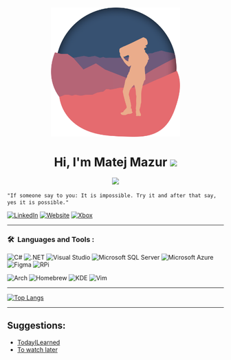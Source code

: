 <p align="center">
    <img src="Icons\MatejMa2ur.png" width="300px"/>
</p>

<h1 align="center">Hi, I'm Matej Mazur <img src="https://media.giphy.com/media/hvRJCLFzcasrR4ia7z/giphy.gif" width="25px">  </h1>  

<p align="center">
    <a href="http://easv.dk"><img src="https://img.shields.io/badge/student%20%40%20easv.dk-Computer%20Science-fbbb2c?style=for-the-badge"/>
    </a>
</p>

```
"If someone say to you: It is impossible. Try it and after that say, yes it is possible."
```

<p align="center">
<!-- This is all Media Where to Find Me -->

[![LinkedIn](https://img.shields.io/badge/LinkedIn-0A66C2?style=for-the-badge&logo=LinkedIn&logoColor=#FFFFFF)][linkedin]
[![Website](https://img.shields.io/badge/MatQuest.github.io-000000?style=for-the-badge&logo=GitHub%20Pages)][website]
[![Xbox](https://img.shields.io/badge/xbox-107C10.svg?style=for-the-badge&logo=xbox&logoColor=white)][xbox]

</p>

---
### 🛠 &nbsp;Languages and Tools :

![C#](https://img.shields.io/badge/C%23-239120.svg?style=for-the-badge&logo=C%20Sharp&logoColor=white)
![.NET](https://img.shields.io/badge/.NET-512bd4.svg?style=for-the-badge&logo=.NET&logoColor=white)
![Visual Studio](https://img.shields.io/badge/Visual%20Studio-5C2D91.svg?style=for-the-badge&logo=Visual%20Studio&logoColor=white)
![Microsoft SQL Server](https://img.shields.io/badge/MS%20SQL-CC2927.svg?style=for-the-badge&logo=Microsoft%20SQL%20Server&logoColor=white)
![Microsoft Azure](https://img.shields.io/badge/Microsoft%20Azure-0078D4.svg?style=for-the-badge&logo=Microsoft%20Azure&logoColor=white)
![Figma](https://img.shields.io/badge/Figma-f24e1e.svg?style=for-the-badge&logo=Figma&logoColor=white)
![RPi](https://img.shields.io/badge/Raspberry%20PI-A22846.svg?style=for-the-badge&logo=Raspberry%20Pi&logoColor=white)

![Arch](https://img.shields.io/badge/Arch-1793D1.svg?style=for-the-badge&logo=Arch%20Linux&logoColor=white)
![Homebrew](https://img.shields.io/badge/Homebrew-fbb040.svg?style=for-the-badge&logo=Homebrew&logoColor=white)
![KDE](https://img.shields.io/badge/KDE-1d99f3.svg?style=for-the-badge&logo=KDE&logoColor=white)
![Vim](https://img.shields.io/badge/Vim-019733.svg?style=for-the-badge&logo=Vim&logoColor=white)

---

<p align="center">

[![Top Langs](https://github-readme-stats.vercel.app/api/top-langs/?username=MatejMa2ur&layout=compact)](https://github.com/anuraghazra/github-readme-stats)
</p>

---


## Suggestions:
<!-- BLOG-POST-LIST:START -->
- [TodayILearned](https://github.com/MatejMa2ur/TodayILearned)
- [To watch later](https://github.com/MatejMa2ur/ToWatchLater)
<!-- BLOG-POST-LIST:END -->

<!-- This section you create this variables that are used above -->
[website]: https://matejma2ur.github.io/questmat.github.io/
[twitter]: https://twitter.com/matej_mazur
[linkedin]: https://www.linkedin.com/in/matej-mazur/
[xbox]: https://xboxgamertag.com/search/Grimsborith
[discord]: https://discordapp.com/users/405791730839846932

<style>
    .icon{
        width: 30px;
        margin-right: 15px;
        filter: invert(34%) sepia(69%) saturate(1431%) hue-rotate(177deg) brightness(87%) contrast(108%);
    }
</style>